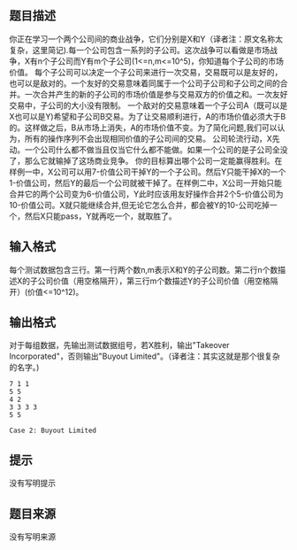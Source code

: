 


## 题目描述
你正在学习一个两个公司间的商业战争，它们分别是X和Y（译者注：原文名称太复杂，这里简记).每一个公司包含一系列的子公司。这次战争可以看做是市场战争，X有n个子公司而Y有m个子公司(1<=n,m<=10^5)，你知道每个子公司的市场价值。
每个子公司可以决定一个子公司来进行一次交易，交易既可以是友好的，也可以是敌对的。一个友好的交易意味着同属于一个公司子公司和子公司之间的合并。一次合并产生的新的子公司的市场价值是参与交易双方的价值之和。一次友好交易中，子公司的大小没有限制。
一个敌对的交易意味着一个子公司A（既可以是X也可以是Y)希望和子公司B交易。为了让交易顺利进行，A的市场价值必须大于B的。这样做之后，B从市场上消失，A的市场价值不变。为了简化问题,我们可以认为，所有的操作序列不会出现相同价值的子公司间的交易。
公司轮流行动，X先动。一个公司什么都不做当且仅当它什么都不能做。如果一个公司的是子公司全没了，那么它就输掉了这场商业竞争。
你的目标算出哪个公司一定能赢得胜利。在样例一中，X公司可以用7-价值公司干掉Y的一个子公司。然后Y只能干掉X的一个1-价值公司，然后Y的最后一个公司就被干掉了。在样例二中，X公司一开始只能合并它的两个公司变为6-价值公司，Y此时应该用友好操作合并2个5-价值公司为10-价值公司。X就只能继续合并,但无论它怎么合并，都会被Y的10-公司吃掉一个，然后X只能pass，Y就再吃一个，就取胜了。
## 输入格式
每个测试数据包含三行。第一行两个数n,m表示X和Y的子公司数。第二行n个数描述X的子公司价值（用空格隔开），第三行m个数描述Y的子公司价值（用空格隔开）(价值<=10^12)。
## 输出格式
对于每组数据，先输出测试数据组号，若X胜利，输出"Takeover Incorporated"，否则输出"Buyout Limited"。（译者注：其实这就是那个很复杂的名字。)

```input13 2
7 1 1
5 5
4 2
3 3 3 3
5 5

```

```output1Case 1: Takeover Incorporated
Case 2: Buyout Limited
```

## 提示
没有写明提示
## 题目来源
没有写明来源


